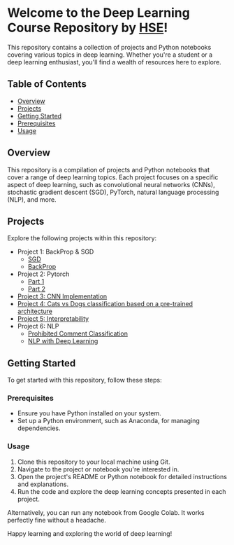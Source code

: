 # Welcome to the Deep Learning Course Repository by [HSE](https://www.hse.ru/en/)!

This repository contains a collection of projects and Python notebooks covering various topics in deep learning. Whether you're a student or a deep learning enthusiast, you'll find a wealth of resources here to explore.

## Table of Contents

- [Overview](#overview)
- [Projects](#projects)
- [Getting Started](#getting-started)
- [Prerequisites](#prerequisites)
- [Usage](#usage)

## Overview

This repository is a compilation of projects and Python notebooks that cover a range of deep learning topics. Each project focuses on a specific aspect of deep learning, such as convolutional neural networks (CNNs), stochastic gradient descent (SGD), PyTorch, natural language processing (NLP), and more.


## Projects

Explore the following projects within this repository:

- Project 1: BackProp & SGD
  - [SGD](https://github.com/sheikhtajamul38/HSE-DL/blob/main/Tajamul_adaptive_sgd.ipynb)
  - [BackProp](https://github.com/sheikhtajamul38/HSE-DL/blob/main/Tajamul_backprop.ipynb)
- Project 2: Pytorch
  - [Part 1](https://github.com/sheikhtajamul38/HSE-DL/blob/main/Tajamul_seminar_pytorch.ipynb)
  - [Part 2](https://github.com/sheikhtajamul38/HSE-DL/blob/main/Tajamul_homework.ipynb )
- [Project 3: CNN Implementation](https://github.com/sheikhtajamul38/HSE-DL/blob/main/Tajamul_seminar3_pytorch.ipynb)
- [Project 4: Cats vs Dogs classification based on a pre-trained architecture](https://drive.google.com/file/d/1taRs4lTcgWB0votW2F5V9VHdwtvkgprj/view?usp=sharing)
- [Project 5: Interpretability](https://github.com/sheikhtajamul38/HSE-DL/blob/main/Week5_practice.ipynb)
- Project 6: NLP
  - [Prohibited Comment Classification](https://github.com/sheikhtajamul38/HSE-DL/blob/main/Week6_part1_common.ipynb)
  - [NLP with Deep Learning](https://github.com/sheikhtajamul38/HSE-DL/blob/main/Week6_part2_pytorch.ipynb)
    


## Getting Started

To get started with this repository, follow these steps:

### Prerequisites

- Ensure you have Python installed on your system.
- Set up a Python environment, such as Anaconda, for managing dependencies.

### Usage

1. Clone this repository to your local machine using Git.
2. Navigate to the project or notebook you're interested in.
3. Open the project's README or Python notebook for detailed instructions and explanations.
4. Run the code and explore the deep learning concepts presented in each project.

Alternatively, you can run any notebook from Google Colab. It works perfectly fine without a headache.

Happy learning and exploring the world of deep learning!
